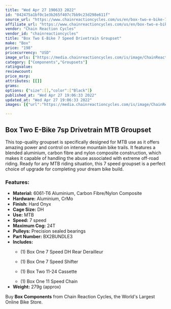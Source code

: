 ```yaml
---
title: "Wed Apr 27 190633 2022"
id: "042475a1bf0c1e3b265f407c7bb9c23d298e611f"
source_url: "https://www.chainreactioncycles.com/us/en/box-two-e-bike-7-speed-drivetrain-groupset/rp-prod195244"
affiliate_url: "https://www.chainreactioncycles.com/us/en/box-two-e-bike-7-speed-drivetrain-groupset/rp-prod195244"
vendor: "Chain Reaction Cycles"
vendor_id: "chainreactioncycles"
title: "Box Two E-Bike 7 Speed Drivetrain Groupset"
make: "Box"
price: "198"
pricecurrency: "USD"
image_urls: ["https://media.chainreactioncycles.com/is/image/ChainReactionCycles/prod195244_Black_NE_01?wid=500&hei=505"]
category: ["Components","Groupsets"]
ratingvalue: 
reviewcount: 
price_msrp: 
attributes: [[]]
grams: 
options: {"size":[],"color":["Black"]}
published_at: "Wed Apr 27 19:06:33 2022"
updated_at: "Wed Apr 27 19:06:33 2022"
images: [{"url":"https://media.chainreactioncycles.com/is/image/ChainReactionCycles/prod195244_Black_NE_01?wid=500&hei=505","path":"full/bae713757a5fb53a3da2f7262ad0f6f9ea44ccef.jpg","checksum":"b0cd82839c28c5891209dec17da0cf1f","status":"downloaded"}]

---
```

<h2 class="from-description-field">Box Two E-Bike 7sp Drivetrain MTB Groupset</h2><p>This top-quality groupset is specifically designed for MTB use as it offers amazing power and control on intense mountain bike trails. It features a blended aluminium, carbon fibre and nylon composite construction, which makes it capable of handling the abuse associated with extreme off-road riding. Ready for any MTB riding situation, this 7 speed groupset is a perfect choice of upgrade for completing your dream bike build. </p><h3>Features:</h3><ul>  <li><strong>Material:</strong> 6061-T6 Aluminium, Carbon Fibre/Nylon Composite</li>  <li><strong>Hardware:</strong> Aluminium, CrMo</li>  <li><strong>Finish:</strong> Hard Onyx</li>  <li><strong>Cage Size:</strong> DH</li>  <li><strong>Use:</strong> MTB</li>  <li><strong>Speed:</strong> 7 speed</li>  <li><strong>Maximum Cog:</strong> 24T</li>  <li><strong>Pulleys:</strong> Precision sealed bearings</li>  <li><strong>Part Number:</strong> BX2BUNDLE3</li>  <li><strong>Includes:</strong></li>  <ul>    <li>(1) Box One 7 Speed DH Rear Derailleur</li>  </ul>  <ul>    <li>(1) Box One 7 Speed Shifter</li>  </ul>  <ul>    <li>(1) Box Two 11-24 Cassette</li>  </ul>  <ul>    <li>(1) Box One 11 Speed Chain</li>  </ul>  <li><strong>Weight:</strong> 279g (approx)</li></ul><p class="from-description-field">Buy <strong>Box Components</strong> from Chain Reaction Cycles, the World's Largest Online Bike Store.</p>